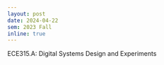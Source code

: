 ```yaml
---
layout: post
date: 2024-04-22
sem: 2023 Fall
inline: true
---
```


ECE315.A: Digital Systems Design and Experiments
